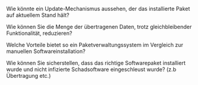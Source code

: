 Wie könnte ein Update-Mechanismus aussehen, der das installierte Paket auf aktuellem Stand hält?

Wie können Sie die Menge der übertragenen Daten, trotz gleichbleibender Funktionalität, reduzieren?

Welche Vorteile bietet so ein Paketverwaltungssystem im Vergleich zur manuellen Softwareinstallation?

Wie können Sie sicherstellen, dass das richtige Softwarepaket installiert wurde und nicht infizierte Schadsoftware eingeschleust wurde? (z.b Übertragung etc.)